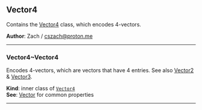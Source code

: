 <a name="module_Vector4"></a>

## Vector4
Contains the [Vector4](./Vector#module_Vector4..Vector4) class, which encodes 4-vectors.

**Author**: Zach / <cszach@proton.me>  

* * *

<a name="module_Vector4..Vector4"></a>

### Vector4~Vector4
Encodes 4-vectors, which are vectors that have 4 entries. See also
[Vector2](./Vector./Vector2#module_Vector2..Vector2) & [Vector3](./Vector./Vector3#module_Vector3..Vector3).

**Kind**: inner class of [<code>Vector4</code>](./Vector#module_Vector4)  
**See**: [Vector](./Vector#module_Vector..Vector) for common properties  

* * *


